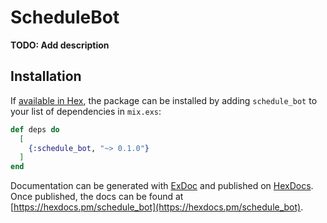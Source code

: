 # ScheduleBot

**TODO: Add description**

## Installation

If [available in Hex](https://hex.pm/docs/publish), the package can be installed
by adding `schedule_bot` to your list of dependencies in `mix.exs`:

```elixir
def deps do
  [
    {:schedule_bot, "~> 0.1.0"}
  ]
end
```

Documentation can be generated with [ExDoc](https://github.com/elixir-lang/ex_doc)
and published on [HexDocs](https://hexdocs.pm). Once published, the docs can
be found at [https://hexdocs.pm/schedule_bot](https://hexdocs.pm/schedule_bot).

